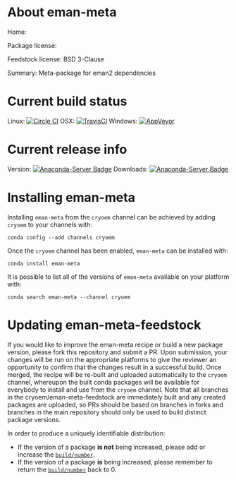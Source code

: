 About eman-meta
===============

Home: 

Package license: 

Feedstock license: BSD 3-Clause

Summary: Meta-package for eman2 dependencies



Current build status
====================

Linux: [![Circle CI](https://circleci.com/gh/cryoem/eman-meta-feedstock.svg?style=shield)](https://circleci.com/gh/cryoem/eman-meta-feedstock)
OSX: [![TravisCI](https://travis-ci.org/cryoem/eman-meta-feedstock.svg?branch=master)](https://travis-ci.org/cryoem/eman-meta-feedstock)
Windows: [![AppVeyor](https://ci.appveyor.com/api/projects/status/github/cryoem/eman-meta-feedstock?svg=True)](https://ci.appveyor.com/project/cryoem/eman-meta-feedstock/branch/master)

Current release info
====================
Version: [![Anaconda-Server Badge](https://anaconda.org/cryoem/eman-meta/badges/version.svg)](https://anaconda.org/cryoem/eman-meta)
Downloads: [![Anaconda-Server Badge](https://anaconda.org/cryoem/eman-meta/badges/downloads.svg)](https://anaconda.org/cryoem/eman-meta)

Installing eman-meta
====================

Installing `eman-meta` from the `cryoem` channel can be achieved by adding `cryoem` to your channels with:

```
conda config --add channels cryoem
```

Once the `cryoem` channel has been enabled, `eman-meta` can be installed with:

```
conda install eman-meta
```

It is possible to list all of the versions of `eman-meta` available on your platform with:

```
conda search eman-meta --channel cryoem
```




Updating eman-meta-feedstock
============================

If you would like to improve the eman-meta recipe or build a new
package version, please fork this repository and submit a PR. Upon submission,
your changes will be run on the appropriate platforms to give the reviewer an
opportunity to confirm that the changes result in a successful build. Once
merged, the recipe will be re-built and uploaded automatically to the
`cryoem` channel, whereupon the built conda packages will be available for
everybody to install and use from the `cryoem` channel.
Note that all branches in the cryoem/eman-meta-feedstock are
immediately built and any created packages are uploaded, so PRs should be based
on branches in forks and branches in the main repository should only be used to
build distinct package versions.

In order to produce a uniquely identifiable distribution:
 * If the version of a package **is not** being increased, please add or increase
   the [``build/number``](http://conda.pydata.org/docs/building/meta-yaml.html#build-number-and-string).
 * If the version of a package **is** being increased, please remember to return
   the [``build/number``](http://conda.pydata.org/docs/building/meta-yaml.html#build-number-and-string)
   back to 0.
